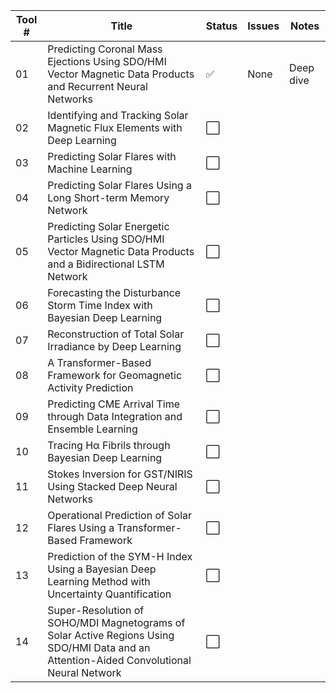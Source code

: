 | Tool # | Title | Status | Issues | Notes |
|--------|-------|--------|--------|-------|
| 01 | Predicting Coronal Mass Ejections Using SDO/HMI Vector Magnetic Data Products and Recurrent Neural Networks | ✅ | None | Deep dive |
| 02 | Identifying and Tracking Solar Magnetic Flux Elements with Deep Learning | ⬜ |  |  |
| 03 | Predicting Solar Flares with Machine Learning | ⬜ |  |  |
| 04 | Predicting Solar Flares Using a Long Short-term Memory Network | ⬜ |  |  |
| 05 | Predicting Solar Energetic Particles Using SDO/HMI Vector Magnetic Data Products and a Bidirectional LSTM Network | ⬜ |  |  |
| 06 | Forecasting the Disturbance Storm Time Index with Bayesian Deep Learning | ⬜ |  |  |
| 07 | Reconstruction of Total Solar Irradiance by Deep Learning | ⬜ |  |  |
| 08 | A Transformer-Based Framework for Geomagnetic Activity Prediction | ⬜ |  |  |
| 09 | Predicting CME Arrival Time through Data Integration and Ensemble Learning | ⬜ |  |  |
| 10 | Tracing Hα Fibrils through Bayesian Deep Learning | ⬜ |  |  |
| 11 | Stokes Inversion for GST/NIRIS Using Stacked Deep Neural Networks | ⬜ |  |  |
| 12 | Operational Prediction of Solar Flares Using a Transformer-Based Framework | ⬜ |  |  |
| 13 | Prediction of the SYM-H Index Using a Bayesian Deep Learning Method with Uncertainty Quantification | ⬜ |  |  |
| 14 | Super-Resolution of SOHO/MDI Magnetograms of Solar Active Regions Using SDO/HMI Data and an Attention-Aided Convolutional Neural Network | ⬜ |  |  |
